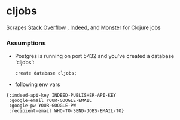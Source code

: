 # cljobs

Scrapes [Stack Overflow](stackoverflow.com/jobs) , [Indeed](www.indeed.com/jobs), and [Monster](https://www.monster.com/jobs) for Clojure jobs

### Assumptions
- Postgres is running on port 5432 and you've created a database 'cljobs':

  `create database cljobs;`
- following env vars

```
{:indeed-api-key INDEED-PUBLISHER-API-KEY
 :google-email YOUR-GOOGLE-EMAIL
 :google-pw YOUR-GOOGLE-PW
 :recipient-email WHO-TO-SEND-JOBS-EMAIL-TO}
```
